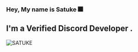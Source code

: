 ### Hey, My name is Satuke 🎆

## I'm a Verified Discord Developer .

![SATUKE](https://github-readme-stats.vercel.app/api?username=savageryu&show_icons=true&theme=tokyonight)
